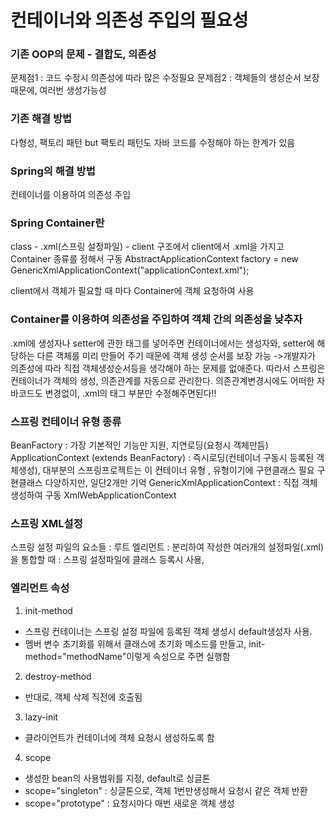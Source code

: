 
# 컨테이너와 의존성 주입의 필요성
### 기존 OOP의 문제 - 결합도, 의존성
문제점1 : 코드 수정시 의존성에 따라 많은 수정필요
문제점2 : 객체들의 생성순서 보장 때문에, 여러번 생성가능성

### 기존 해결 방법
다형성, 팩토리 패턴
but 팩토리 패턴도 자바 코드를 수정해야 하는 한계가 있음

### Spring의 해결 방법
컨테이너를 이용하여 의존성 주입

### Spring Container란
class - .xml(스프링 설정파일) - client 구조에서
client에서 .xml을 가지고 Container 종류를 정해서 구동
AbstractApplicationContext factory = new GenericXmlApplicationContext("applicationContext.xml");

client에서 객체가 필요할 때 마다 Container에 객체 요청하여 사용

### Container를 이용하여 의존성을 주입하여 객체 간의 의존성을 낮추자
.xml에 생성자나 setter에 관한 태그를 넣어주면
컨테이너에서는 생성자와, setter에 해당하는 다른 객체를 미리 만들어 주기 때문에 객체 생성 순서를 보장 가능
->개발자가 의존성에 따라 직접 객체생성순서등을 생각해야 하는 문제를 없애준다.
따라서 스프링은 컨테이너가 객체의 생성, 의존관계를 자동으로 관리한다.
의존관계변경시에도 어떠한 자바코드도 변경없이, .xml의 <constructor-arg>태그 부분만 수정해주면된다!!


### 스프링 컨테이너 유형 종류
BeanFactory : 가장 기본적인 기능만 지원, 지연로딩(요청시 객체만듬)
ApplicationContext (extends BeanFactory) : 즉시로딩(컨테이너 구동시 <bean>등록된 객체생성), 대부분의 스프링프로젝트는 이 컨테이너 유형 , 유형이기에 구현클래스 필요
	구현클래스 다양하지만, 일단2개만 기억
	GenericXmlApplicationContext : 직접 객체 생성하여 구동
	XmlWebApplicationContext

### 스프링 XML설정
스프링 설정 파일의 요소들
<beans> : 루트 엘리먼트
<import> : 분리하여 작성한 여러개의 설정파일(.xml)을 통합할 때
<bean> : 스프링 설정파일에 클래스 등록시 사용,

### <bean>엘리먼트 속성
1. init-method
- 스프링 컨테이너는 스프링 설정 파일에 등록된 객체 생성시 default생성자 사용.
- 멤버 변수 초기화를 위해서 클래스에 초기화 메소드를 만들고, init-method="methodName"이렇게 속성으로 주면 실행함
2. destroy-method
- 반대로, 객체 삭제 직전에 호출됨
3. lazy-init
- 클라이언트가 컨테이너에 객체 요청시 생성하도록 함
4.  scope
- 생성한 bean의 사용범위를 지정, default로 싱글톤
- scope="singleton" : 싱글톤으로, 객체 1번만생성해서 <bean>요청시 같은 객체 반환
- scope="prototype" : <bean>요청시마다 매번 새로운 객체 생성

